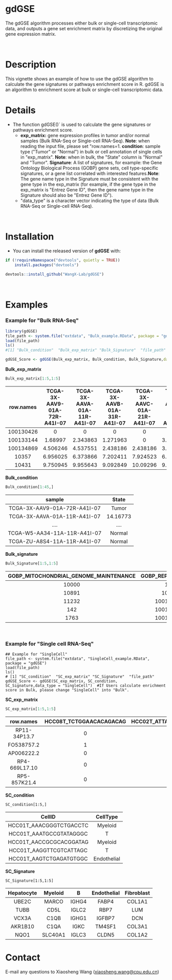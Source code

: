 # gdGSE

The gdGSE algorithm processes either bulk or single-cell transcriptomic data, and outputs a gene set enrichment matrix by discretizing the original gene expression matrix. 

&nbsp;

# Description

This vignette shows an example of how to use the gdGSE algorithm to calculate the gene signatures or pathways enrichment score in R. gdGSE is an algorithm to enrichment score at bulk or single-cell transcriptomic data. 



# Details

+ The function gdGSE()` is used to calculate the gene signatures or pathways enrichment score.
  + **exp_matrix:** gene expression profiles in tumor and/or normal samples (Bulk RNA-Seq or Single-cell  RNA-Seq). **Note**: when reading the input file, please set "row.names=1. **condition**: sample type ("Tumor" or "Normal") in bulk or cell annotation of single cells in "exp_matrix". **Note**: when in bulk, the "State" column is "Normal" and "Tumor". **Signature**: A list  of signatures, for example: the Gene Ontology Biological Process (GOBP) gene sets, cell type-specific signatures, or a gene list correlated with interested features.**Note**: The gene name type in the Signature must be consistent with the gene type in the exp_matrix (for example, if the gene type in the exp_matrix is "Entrez Gene ID", then the gene name type in the Signature should also be "Entrez Gene ID"). 
  + "data_type" is a character vector indicating the type of data (Bulk RNA-Seq or Single-cell  RNA-Seq). 

&nbsp;&nbsp;

# Installation

- You can install the released version of **gdGSE** with:
  &nbsp;

```R
if (!requireNamespace("devtools", quietly = TRUE))
    install.packages("devtools")

devtools::install_github("WangX-Lab/gdGSE")
```

&nbsp;
&nbsp;

# Examples

### **Example for "Bulk RNA-Seq"**

```R
library(gdGSE)
file_path <- system.file("extdata", "Bulk_example.RData", package = "gdGSE")
load(file_path)
ls()
#[1] "Bulk_condition"  "Bulk_exp_matrix" "Bulk_Signature"  "file_path" 

gdGSE_Score <- gdGSE(Bulk_exp_matrix, Bulk_condition, Bulk_Signature,data_type = "Bulk") #If Users calculate enrichment score in single-cell, please change "Bulk" into "SingleCell".
```

**Bulk_exp_matrix**

```R
Bulk_exp_matrix[1:5,1:5]
```

| row.names | TCGA-3X-AAV9-01A-72R-A41I-07 | TCGA-3X-AAVA-01A-11R-A41I-07 | TCGA-3X-AAVB-01A-31R-A41I-07 | TCGA-3X-AAVC-01A-21R-A41I-07 | TCGA-3X-AAVE-01A-11R-A41I-07 |
| :-------: | :--------------------------: | :--------------------------: | :--------------------------: | :--------------------------: | :--------------------------: |
| 100130426 |              0               |              0               |              0               |              0               |              0               |
| 100133144 |           1.68997            |           2.343863           |           1.271963           |              0               |           3.066434           |
| 100134869 |           4.506246           |           4.537551           |           2.438186           |           2.438186           |           3.105058           |
|   10357   |           6.956025           |           6.373866           |           7.202411           |           7.924523           |           6.919972           |
|   10431   |           9.750945           |           9.955643           |           9.092849           |           10.09296           |           9.827594           |

**Bulk_condition**

```R
Bulk_condition[1:45,]
```

|            sample            |  State   |
| :--------------------------: | :------: |
| TCGA-3X-AAV9-01A-72R-A41I-07 |  Tumor   |
| TCGA-3X-AAVA-01A-11R-A41I-07 | 14.16773 |
|             ....             |   ....   |
| TCGA-W5-AA34-11A-11R-A41I-07 |  Normal  |
| TCGA-ZU-A8S4-11A-11R-A41I-07 |  Normal  |

**Bulk_signature**

```R
Bulk_Signature[1:5,1:5]
```

| GOBP_MITOCHONDRIAL_GENOME_MAINTENANCE | GOBP_REPRODUCTION | GOBP_SINGLE_STRAND_BREAK_REPAIR | GOBP_REGULATION_OF_DNA_RECOMBINATION | GOBP_REGULATION_OF_MITOTIC_RECOMBINATION |
| :-----------------------------------: | :---------------: | :-----------------------------: | :----------------------------------: | :--------------------------------------: |
|                 10000                 |        100        |            100133315            |                10039                 |                  10111                   |
|                 10891                 |       10007       |              1161               |                10097                 |                  126549                  |
|                 11232                 |     100125288     |               142               |                10111                 |                  201516                  |
|                  142                  |     100130958     |             200558              |                10189                 |                   2068                   |
|                 1763                  |     100130988     |              2074               |                10459                 |                   4292                   |

&nbsp;

### **Example for "Single cell RNA-Seq"**

```
## Example for "SingleCell"
file_path <- system.file("extdata", "SingleCell_example.RData", package = "gdGSE")
load(file_path)
ls()
# [1] "SC_condition"  "SC_exp_matrix" "SC_Signature"  "file_path" 
gdGSE_Score <- gdGSE(SC_exp_matrix, SC_condition, SC_Signature,data_type = "SingleCell")  #If Users calculate enrichment score in Bulk, please change "SingleCell" into "Bulk".
```

**SC_exp_matrix**

```R
SC_exp_matrix[1:5,1:5]
```

|   row.names   | HCC08T_TCTGGAACACAGACAG | HCC02T_ATTACTCAGCGCCTTG | HCC08T_CCACGGAGTGTGCGTC | HCC07T_AGTTGGTCACAAGTAA | HCC06T_CACAGGCTCTTTAGTC |
| :-----------: | :---------------------: | :---------------------: | :---------------------: | :---------------------: | :---------------------: |
| RP11-34P13.7  |            0            |            0            |            0            |            0            |            0            |
|  FO538757.2   |            1            |            1            |            0            |            0            |            0            |
|  AP006222.2   |            0            |            0            |            1            |            0            |            0            |
| RP4-669L17.10 |            0            |            0            |            0            |            0            |            0            |
| RP5-857K21.4  |            0            |            0            |            0            |            0            |            0            |

**SC_condition**

```
SC_condition[1:5,]
```

|         CellID          |  CellType   |
| :---------------------: | :---------: |
| HCC01T_AAACGGGTCTGACCTC |   Myeloid   |
| HCC01T_AAATGCCGTATAGGGC |      T      |
| HCC01T_AACCGCGCACGGATAG |   Myeloid   |
| HCC01T_AAGGTTCGTCATTAGC |      T      |
| HCC01T_AAGTCTGAGATGTGGC | Endothelial |

**SC_Signature**

```
SC_Signature[1:5,1:5]
```

| Hepatocyte | Myeloid |   B   | Endothelial | Fibroblast |
| :--------: | :-----: | :---: | :---------: | :--------: |
|   UBE2C    |  MARCO  | IGHG4 |    FABP4    |   COL1A1   |
|    TUBB    |  CD5L   | IGLC2 |    RBP7     |    LUM     |
|   VCX3A    |  C1QB   | IGHG1 |   IGFBP7    |    DCN     |
|  AKR1B10   |  C1QA   | IGKC  |   TM4SF1    |   COL3A1   |
|    NQO1    | SLC40A1 | IGLC3 |    CLDN5    |   COL1A2   |

# Contact

E-mail any questions to Xiaosheng Wang (xiaosheng.wang@cpu.edu.cn)
